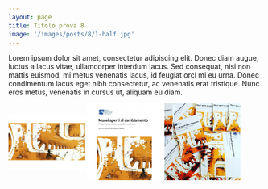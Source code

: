 ```yaml
---
layout: page
title: Titolo prova 8
image: '/images/posts/8/1-half.jpg'
---
```


Lorem ipsum dolor sit amet, consectetur adipiscing elit. Donec diam augue, luctus a lacus vitae, ullamcorper interdum lacus. Sed consequat, nisi non mattis euismod, mi metus venenatis lacus, id feugiat orci mi eu urna. Donec condimentum lacus eget nibh consectetur, ac venenatis erat tristique. Nunc eros metus, venenatis in cursus ut, aliquam eu diam.


<img src="/images/posts/8/1-half.jpg" alt="styleguide" style="width:30%; display: inline-block; vertical-align:middle;" />
<img src="/images/posts/8/2-half.jpg" alt="styleguide" style="width:30%; display: inline-block; vertical-align:middle;" />
<img src="/images/posts/8/3-half.jpg" alt="styleguide" style="width:30%; display: inline-block; vertical-align:middle;" />
<br /><br />


